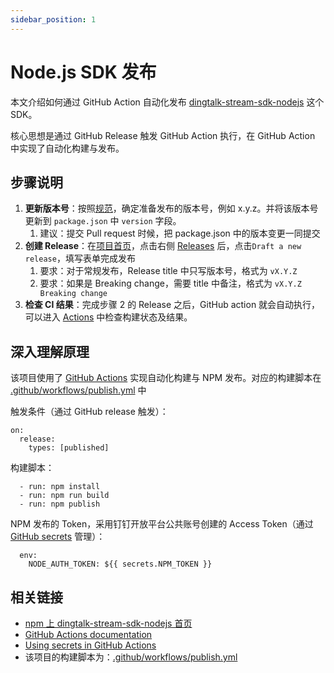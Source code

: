 ```yaml
---
sidebar_position: 1
---
```


# Node.js SDK 发布

本文介绍如何通过 GitHub Action 自动化发布 [dingtalk-stream-sdk-nodejs](https://www.npmjs.com/package/dingtalk-stream-sdk-nodejs) 这个 SDK。

核心思想是通过 GitHub Release 触发 GitHub Action 执行，在 GitHub Action 中实现了自动化构建与发布。

## 步骤说明

1. **更新版本号**：按照[规范](intro)，确定准备发布的版本号，例如 x.y.z。并将该版本号更新到 `package.json` 中 `version` 字段。
   1. 建议：提交 Pull request 时候，把 package.json 中的版本变更一同提交
2. **创建 Release**：在[项目首页](https://github.com/open-dingtalk/dingtalk-stream-sdk-nodejs)，点击右侧 [Releases](https://github.com/open-dingtalk/dingtalk-stream-sdk-nodejs/releases) 后，点击`Draft a new release`，填写表单完成发布
   1. 要求：对于常规发布，Release title 中只写版本号，格式为 `vX.Y.Z`
   2. 要求：如果是 Breaking change，需要 title 中备注，格式为 `vX.Y.Z Breaking change`
3. **检查 CI 结果**：完成步骤 2 的 Release 之后，GitHub action 就会自动执行，可以进入 [Actions](https://github.com/open-dingtalk/dingtalk-stream-sdk-nodejs/actions) 中检查构建状态及结果。

## 深入理解原理

该项目使用了 [GitHub Actions](https://docs.github.com/en/actions) 实现自动化构建与 NPM 发布。对应的构建脚本在 [.github/workflows/publish.yml](https://github.com/open-dingtalk/dingtalk-stream-sdk-nodejs/blob/main/.github/workflows/publish.yml) 中

触发条件（通过 GitHub release 触发）：
```text
on:
  release:
    types: [published]
```

构建脚本：
```text
  - run: npm install
  - run: npm run build
  - run: npm publish
```

NPM 发布的 Token，采用钉钉开放平台公共账号创建的 Access Token（通过 [GitHub secrets](https://docs.github.com/actions/security-guides/encrypted-secrets) 管理）：
```text
  env:
    NODE_AUTH_TOKEN: ${{ secrets.NPM_TOKEN }}
```

## 相关链接

* [npm 上 dingtalk-stream-sdk-nodejs 首页](https://www.npmjs.com/package/dingtalk-stream-sdk-nodejs)
* [GitHub Actions documentation](https://docs.github.com/en/actions)
* [Using secrets in GitHub Actions](https://docs.github.com/actions/security-guides/encrypted-secrets)
* 该项目的构建脚本为：[.github/workflows/publish.yml](https://github.com/open-dingtalk/dingtalk-stream-sdk-nodejs/blob/main/.github/workflows/publish.yml)